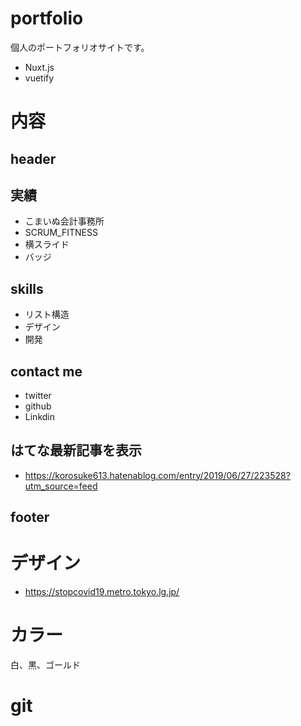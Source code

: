 # portfolio
個人のポートフォリオサイトです。
- Nuxt.js
- vuetify

# 内容
## header
## 実績
- こまいぬ会計事務所
- SCRUM_FITNESS
- 横スライド
- バッジ

## skills
- リスト構造
- デザイン
- 開発

## contact me
- twitter
- github
- Linkdin

## はてな最新記事を表示
- https://korosuke613.hatenablog.com/entry/2019/06/27/223528?utm_source=feed

## footer

# デザイン
- https://stopcovid19.metro.tokyo.lg.jp/

# カラー
白、黒、ゴールド

# git
